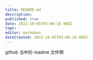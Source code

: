 ```yaml
---
title: README.md
description: 
published: true
date: 2022-10-05T03:00:10.906Z
tags: 
editor: markdown
dateCreated: 2022-10-05T03:00:10.906Z
---
```



github 当中的 readme 文件啊  